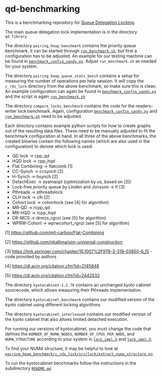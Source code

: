 # qd-benchmarking
This is a benchmarking repository for [Queue Delegation Locking](https://www.it.uu.se/research/group/languages/software/qd_lock_lib).

The main queue delegation lock implementation is in the directory `qd_library`

The directory `pairing_heap_benchmark` contains the priority queue benchmark,
it can be started through [`run_benchmark.sh`](pairing_heap_benchmark/run_benchmark.sh), but first a configuration has to be adjusted.
An example for our testing machine can be found in [`benchmark_config_sandy.py`](pairing_heap_benchmark/benchmark_config_sandy.py).
Adjust `run_benchmark.sh` as needed for your system.


The directory `pairing_heap_queue_stats_bench` contains a setup for measuring the number of operations per help session.
It will copy the `c_rdx_lock` directory from the above benchmark, so make sure this is clean.
An example configuration can again be found in [`benchmark_config_sandy.py`](pairing_heap_queue_stats_bench/benchmark_config_sandy.py) and the script is again [`run_benchmark.sh`](pairing_heap_queue_stats_bench/run_benchmark.sh)

The directory `compare_locks_benchmark` contains the code for the readers-writer lock benchmark.
Again, configuration [`benchmark_config_sandy.py`](compare_locks_benchmark/benchmark_config_sandy.py) and [`run_benchmark.sh`](compare_locks_benchmark/run_benchmark.sh) need to be adjusted.

Each directory contains example python scripts for how to create graphs out of the resulting data files.
These need to be manually adjusted to fit the benchmark configuration at hand.
In all three of the above benchmarks, the created binaries contain the following names (which are also used in the configuration) to denote which lock is used:
 - QD lock -> cpp_qd
 - HQD lock -> cpp_hqd
 - Flat Combining -> flatcomb [1]
 - CC-Synch -> ccsynch [2]
 - H-Synch -> hsynch [2]
 - DetachExec -> oyamaopt (optimization by us, based on [2])
 - Lock-free priority queue by Lindén and Jonsson -> lf [3]
 - Pthreads -> pthreadslock
 - CLH lock -> clh [2]
 - Cohort lock -> cohortlock (see [4] for algorithm)
 - MR-QD -> rcpp_qd 
 - MR-HQD -> rcpp_hqd
 - DR-MCS -> drmcs_rgnzi (see [5] for algorithm)
 - WPRW-Cohort -> wprwcohort_rgnzi (see [5] for algorithm)

[1] https://github.com/mit-carbon/Flat-Combining

[2] https://github.com/nkallima/sim-universal-construction

[3] https://link.springer.com/chapter/10.1007%2F978-3-319-03850-6_15 - code provided by authors

[4] https://dl.acm.org/citation.cfm?id=2145848

[5] https://dl.acm.org/citation.cfm?id=2442532



The directory `kyotocabinet-1.2.76` contains an unchanged kyoto cabinet sourcecode, which allows measuring their Pthreads implementation.

The directory `kyotocabinet_benchmark` contains our modified version of the kyoto cabinet using different locking algorithms

The directory `kyotocabinet_interleaved` contains our modified version of the kyoto cabinet that also allows limited detached execution.

For running our versions of kyotocabinet, you must change the code that defines the `NUMBER_OF_NUMA_NODES`, `NUMBER_OF_CPUS_PER_NODE`, and `NUMA_STRUCTURE` according to your system in
[`lock_impl.h`](kyotocabinet_benchmark/lock_impl.h) and [`lock_impl.h`](kyotocabinet_interleaved/lock_impl.h).

To find your NUMA structure, it may be helpful to look at [`pairing_heap_benchmark/c_rdx_lock/src/lock/extract_numa_structure.py`](pairing_heap_benchmark/c_rdx_lock/src/lock/extract_numa_structure.py).

To run the kyotocabinet benchmarks follow the instructions in the subdirectory [`README.md`](kyotocabinet_benchmark/)

